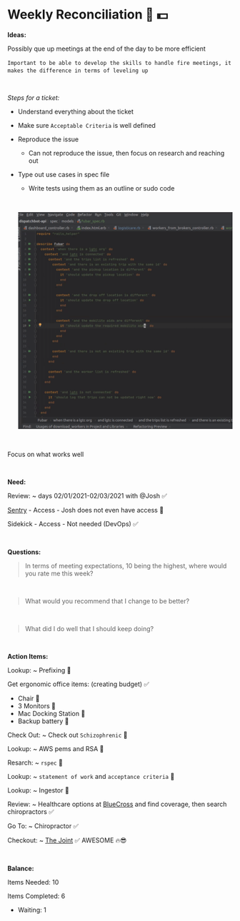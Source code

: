 # **Weekly Reconciliation 🎩 💵**

**Ideas:**

Possibly que up meetings at the end of the day to be more efficient

`Important to be able to develop the skills to handle fire meetings, it makes the difference in terms of leveling up`

&nbsp;

*Steps for a ticket:*
  * Understand everything about the ticket
  * Make sure `Acceptable Criteria` is well defined
  * Reproduce the issue
    * Can not reproduce the issue, then focus on research and reaching out
  * Type out use cases in spec file
    * Write tests using them as an outline or sudo code

    &nbsp;
  
    ![alt txt](./assets/rspec_example.png)

&nbsp;

Focus on what works well

&nbsp;

**Need:**

Review: ~ days 02/01/2021-02/03/2021 with @Josh ✅

[Sentry](Sentry.io) - Access - Josh does not even have access 🍏

Sidekick - Access - Not needed (DevOps) ✅

&nbsp;

**Questions:**

> In terms of meeting expectations, 10 being the highest, where would you rate me this week?

&nbsp;

> What would you recommend that I change to be better?

&nbsp;

> What did I do well that I should keep doing?

&nbsp;

**Action Items:**

Lookup: ~ Prefixing 💎

Get ergonomic office items: (creating budget) ✅
  * Chair 💎
  * 3 Monitors 💎
  * Mac Docking Station 💎
  * Backup battery 💎

Check Out: ~ Check out `Schizophrenic` 💎

Lookup: ~ AWS pems and RSA 💎

Resarch: ~ `rspec` 💎

Lookup: ~ `statement of work` and `acceptance criteria` 💎

Lookup: ~ Ingestor 💎

Review: ~ Healthcare options at [BlueCross](https://members.hcsc.net/wps/portal/bam/!ut/p/a1/hY-7DoJAEEW_xYJSZuQl2kFEBbQyUdjG7JIVSIAlsBr5e1caG9TpZnLP5FwgkABp6KPMqSxFQ6v3TpxrdIrNRRxZ6PoBYmhsLAz8LSIaKpCqAH4ZD__xFyBj5MeHCEheCTbapF7DTDcH0vEb73in3zt1LqRs-7WGGhacVrLoecUzqbOM9fKpZ6LWcIotRC8VPI1AqpotP-q7_VmpH-1VaDkHAy0b2jrBOWGDOXizFztXXWM!/dl5/d5/L2dBISEvZ0FBIS9nQSEh/pw/Z7_JSK31KJ40GHV00IM59I46L2045/act/id=0/p=execution=e1s1/473735894603/=/#Z7_JSK31KJ40GHV00IM59I46L2045) and find coverage, then search chiropractors ✅

Go To: ~ Chiropractor ✅

Checkout: ~ [The Joint](https://www.google.com/maps/place/The+Joint+Chiropractic/@30.282661,-97.793192,12.01z/data=!4m8!1m2!2m1!1sthe+joint+chiropractic!3m4!1s0x0:0x28e3c1a97c2241ac!8m2!3d30.264164!4d-97.7328515) ✅ AWESOME 🔥😎

&nbsp;

**Balance:**

Items Needed: 10

Items Completed: 6

  * Waiting: 1